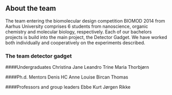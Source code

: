 ﻿---
layout: default
---

## About the team

The team entering the biomolecular design competition BIOMOD 2014 from Aarhus University comprises 6 students from nanoscience, organic chemistry and molecular biology, respectively. Each of our bachelors projects is build into the main project, the Detector Gadget. We have worked both individually and cooperatively on the experiments described.

### The team detector gadget
####Undergraduates
Christina
Jane
Leandro
Trine
Maria
Thorbjørn

####Ph.d. Mentors
Denis
HC
Anne Louise
Bircan
Thomas

####Professors and group leaders
Ebbe
Kurt
Jørgen
Rikke








